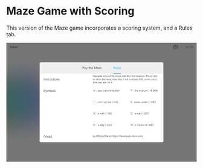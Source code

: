 # Maze Game with Scoring

This version of the Maze game incorporates a scoring system, and a Rules tab.

![](./rules.png)
